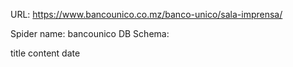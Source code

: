 URL: https://www.bancounico.co.mz/banco-unico/sala-imprensa/

Spider name: bancounico
DB Schema:

title
content
date